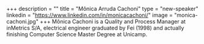+++
description = ""
title = "Mônica Arruda Cachoni"
type = "new-speaker"
linkedin = "https://www.linkedin.com/in/monicacachoni/"
image = "monica-cachoni.jpg"
+++
Mônica Cachoni is a Quality and Process Manager at inMetrics S/A, electrical engineer graduated by Fei (1998) and actually finishing Computer Science Master Degree at Unicamp.